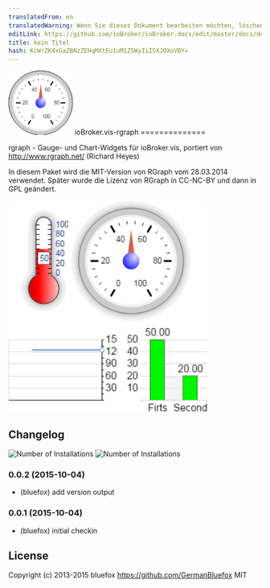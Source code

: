 ```yaml
---
translatedFrom: en
translatedWarning: Wenn Sie dieses Dokument bearbeiten möchten, löschen Sie bitte das Feld "translationsFrom". Andernfalls wird dieses Dokument automatisch erneut übersetzt
editLink: https://github.com/ioBroker/ioBroker.docs/edit/master/docs/de/adapterref/iobroker.vis-rgraph/README.md
title: kein Titel
hash: KcWrZK4xGaZBNzZEHqMXtEu1uM1Z5WyIiI5XJOXoVBY=
---
```

![Logo](../../../en/adapterref/iobroker.vis-rgraph/admin/rgraph.png) ioBroker.vis-rgraph ==============

rgraph - Gauge- und Chart-Widgets für ioBroker.vis, portiert von http://www.rgraph.net/ (Richard Heyes)

In diesem Paket wird die MIT-Version von RGraph vom 28.03.2014 verwendet.
Später wurde die Lizenz von RGraph in CC-NC-BY und dann in GPL geändert.

![Beispiel](../../../en/adapterref/iobroker.vis-rgraph/img/widgets.png)

## Changelog
![Number of Installations](http://iobroker.live/badges/vis-rgraph-installed.svg) ![Number of Installations](http://iobroker.live/badges/vis-rgraph-stable.svg) 
### 0.0.2 (2015-10-04)
- (bluefox) add version output

### 0.0.1 (2015-10-04)
- (bluefox) initial checkin

## License
 Copyright (c) 2013-2015 bluefox https://github.com/GermanBluefox
 MIT